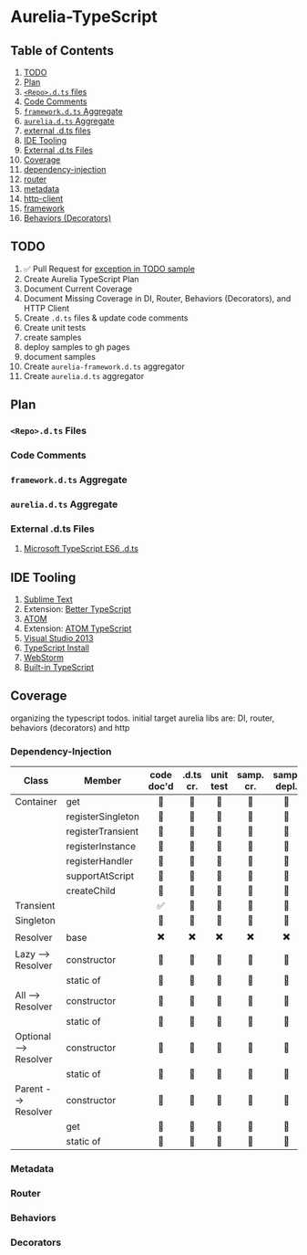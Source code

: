 # Aurelia-TypeScript

## Table of Contents

1. [TODO](https://github.com/cmichaelgraham/aurelia-typescript/blob/master/Aurelia-TypeScript.md#todo)
3. [Plan]()
  1. [`<Repo>.d.ts` files](https://github.com/cmichaelgraham/aurelia-typescript/blob/master/Aurelia-TypeScript.md#repodts-files)
  2. [Code Comments](https://github.com/cmichaelgraham/aurelia-typescript/blob/master/Aurelia-TypeScript.md#code-comments)
  3. [`framework.d.ts` Aggregate](https://github.com/cmichaelgraham/aurelia-typescript/blob/master/Aurelia-TypeScript.md#frameworkdts-aggregate)
  3. [`aurelia.d.ts` Aggregate](https://github.com/cmichaelgraham/aurelia-typescript/blob/master/Aurelia-TypeScript.md#aureliadts-aggregate)
  5. [external .d.ts files](https://github.com/cmichaelgraham/aurelia-typescript/blob/master/Aurelia-TypeScript.md#external-dts-files)
2. [IDE Tooling](https://github.com/cmichaelgraham/aurelia-typescript/blob/master/Aurelia-TypeScript.md#ide-tooling)
2. [External .d.ts Files](https://github.com/cmichaelgraham/aurelia-typescript/blob/master/Aurelia-TypeScript.md#external-dts-files)
2. [Coverage](https://github.com/cmichaelgraham/aurelia-typescript/blob/master/Aurelia-TypeScript.md#coverage)
  1. [dependency-injection](https://github.com/cmichaelgraham/aurelia-typescript/blob/master/Aurelia-TypeScript.md#dependency-injection)
  2. [router](https://github.com/cmichaelgraham/aurelia-typescript/blob/master/Aurelia-TypeScript.md#router)
  5. [metadata](https://github.com/cmichaelgraham/aurelia-typescript/blob/master/Aurelia-TypeScript.md#Metadata)
  4. [http-client]()
  6. [framework]()
  3. [Behaviors (Decorators)]()

## TODO

1. :white_check_mark: Pull Request for [exception in TODO sample](https://github.com/aurelia/templating/issues/34)
1. Create Aurelia TypeScript Plan
2. Document Current Coverage
3. Document Missing Coverage in DI, Router, Behaviors (Decorators), and HTTP Client
4. Create `.d.ts` files & update code comments
5. Create unit tests
6. create samples
7. deploy samples to gh pages
8. document samples
5. Create `aurelia-framework.d.ts` aggregator
6. Create `aurelia.d.ts` aggregator

## Plan

### `<Repo>.d.ts` Files

### Code Comments

### `framework.d.ts` Aggregate

### `aurelia.d.ts` Aggregate

### External .d.ts Files

1. [Microsoft TypeScript ES6 .d.ts](https://github.com/Microsoft/TypeScript/blob/master/bin/lib.es6.d.ts)

## IDE Tooling

1. [Sublime Text](http://www.sublimetext.com/)
  2. Extension: [Better TypeScript](https://github.com/lavrton/sublime-better-typescript)
2. [ATOM](https://atom.io/)
  3. Extension: [ATOM TypeScript](https://atom.io/packages/atom-typescript)
3. [Visual Studio 2013](https://www.visualstudio.com/products/visual-studio-community-vs) 
  4. [TypeScript Install](http://www.typescriptlang.org/#Download)
4. [WebStorm](https://www.jetbrains.com/webstorm/)
  4. [Built-in TypeScript](https://www.jetbrains.com/webstorm/features/#modern_languages)

## Coverage

organizing the typescript todos.  initial target aurelia libs are: DI, router, behaviors (decorators) and http 

### Dependency-Injection

| Class | Member | code doc'd | .d.ts cr. | unit test | samp. cr. | samp. depl. | samp. doc'd |
| --- | --- | :---: | :---: | :---: | :---: | :---: |  :---: |
| Container | get | :memo: | :memo: | :memo: | :memo: | :memo: | :memo: |
|  | registerSingleton | :memo: | :memo: | :memo: | :memo: | :memo: | :memo: |
|  | registerTransient | :memo: | :memo: | :memo: | :memo: | :memo: | :memo: |
|  | registerInstance | :memo: | :memo: | :memo: | :memo: | :memo: | :memo: |
|  | registerHandler | :memo: | :memo: | :memo: | :memo: | :memo: | :memo: |
|  | supportAtScript | :memo: | :memo: | :memo: | :memo: | :memo: | :memo: |
|  | createChild | :memo: | :memo: | :memo: | :memo: | :memo: | :memo: |
| Transient |  | :white_check_mark: | :memo: | :memo: | :memo: | :memo: | :memo: |
| Singleton |  | :memo: | :memo: | :memo: | :memo: | :memo: | :memo: |
| Resolver | base | :heavy_multiplication_x: | :heavy_multiplication_x: | :heavy_multiplication_x: | :heavy_multiplication_x: | :heavy_multiplication_x: |  :heavy_multiplication_x: |
| Lazy --> Resolver | constructor | :memo: | :memo: | :memo: | :memo: | :memo: | :memo: |
|  | static of | :memo: | :memo: | :memo: | :memo: | :memo: | :memo: |
| All --> Resolver | constructor | :memo: | :memo: | :memo: | :memo: | :memo: | :memo: |
|  | static of | :memo: | :memo: | :memo: | :memo: | :memo: | :memo: |
| Optional --> Resolver | constructor | :memo: | :memo: | :memo: | :memo: | :memo: | :memo: |
|  | static of | :memo: | :memo: | :memo: | :memo: | :memo: | :memo: |
| Parent --> Resolver | constructor | :memo: | :memo: | :memo: | :memo: | :memo: | :memo: |
|  | get | :memo: | :memo: | :memo: | :memo: | :memo: | :memo: |
|  | static of | :memo: | :memo: | :memo: | :memo: | :memo: | :memo: |

### Metadata

### Router

### Behaviors

### Decorators


